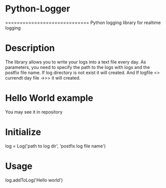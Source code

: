 # Python-Logger
=============================
  Python logging library for realtime logging 

# Description 
  The library allows you to write your logs into a text file every day. 
  As parameters, you need to specify the path to the logs with logs and the postfix file name.
  If log directory is not exist it will created. 
  And If logfile <> currendt day file ->>> it will created.

# Hello World example
  You may see it in repository

# Initialize
  log = Log('path to log dir', 'postfix log file name')
  
# Usage
  log.addToLog('Hello world')


